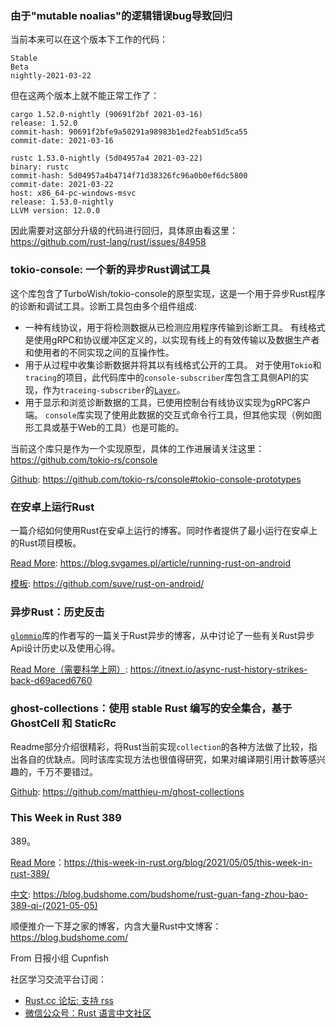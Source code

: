 ### 由于"mutable noalias"的逻辑错误bug导致回归

当前本来可以在这个版本下工作的代码：
```
Stable
Beta
nightly-2021-03-22
```
但在这两个版本上就不能正常工作了：
```
cargo 1.52.0-nightly (90691f2bf 2021-03-16)
release: 1.52.0
commit-hash: 90691f2bfe9a50291a98983b1ed2feab51d5ca55
commit-date: 2021-03-16
```
```
rustc 1.53.0-nightly (5d04957a4 2021-03-22)
binary: rustc
commit-hash: 5d04957a4b4714f71d38326fc96a0b0ef6dc5800
commit-date: 2021-03-22
host: x86_64-pc-windows-msvc
release: 1.53.0-nightly
LLVM version: 12.0.0
```
因此需要对这部分升级的代码进行回归，具体原由看这里：
https://github.com/rust-lang/rust/issues/84958

### tokio-console: 一个新的异步Rust调试工具

这个库包含了TurboWish/tokio-console的原型实现，这是一个用于异步Rust程序的诊断和调试工具。诊断工具包由多个组件组成:
- 一种有线协议，用于将检测数据从已检测应用程序传输到诊断工具。 有线格式是使用gRPC和协议缓冲区定义的，以实现有线上的有效传输以及数据生产者和使用者的不同实现之间的互操作性。
- 用于从过程中收集诊断数据并将其以有线格式公开的工具。 对于使用`Tokio`和`tracing`的项目，此代码库中的`console-subscriber`库包含工具侧API的实现，作为`traceing-subscriber`的[`Layer`](https://docs.rs/tracing-subscriber/0.2.18/tracing_subscriber/layer/trait.Layer.html)。
- 用于显示和浏览诊断数据的工具，已使用控制台有线协议实现为gRPC客户端。 `console`库实现了使用此数据的交互式命令行工具，但其他实现（例如图形工具或基于Web的工具）也是可能的。

当前这个库只是作为一个实现原型，具体的工作进展请关注这里：https://github.com/tokio-rs/console

[Github](https://github.com/tokio-rs/console#tokio-console-prototypes): https://github.com/tokio-rs/console#tokio-console-prototypes


### 在安卓上运行Rust

一篇介绍如何使用Rust在安卓上运行的博客。同时作者提供了最小运行在安卓上的Rust项目模板。

[Read More](https://blog.svgames.pl/article/running-rust-on-android): https://blog.svgames.pl/article/running-rust-on-android

[模板](https://github.com/suve/rust-on-android/): https://github.com/suve/rust-on-android/

### 异步Rust：历史反击

[`glommio`](https://github.com/DataDog/glommio)库的作者写的一篇关于Rust异步的博客，从中讨论了一些有关Rust异步Api设计历史以及使用心得。

[Read More（需要科学上网）](https://itnext.io/async-rust-history-strikes-back-d69aced6760): https://itnext.io/async-rust-history-strikes-back-d69aced6760


### ghost-collections：使用 stable Rust 编写的安全集合，基于 GhostCell 和 StaticRc

Readme部分介绍很精彩，将Rust当前实现`collection`的各种方法做了比较，指出各自的优缺点。同时该库实现方法也很值得研究，如果对编译期引用计数等感兴趣的，千万不要错过。

[Github](https://github.com/matthieu-m/ghost-collections): https://github.com/matthieu-m/ghost-collections

### This Week in Rust 389

389。

[Read More](https://this-week-in-rust.org/blog/2021/05/05/this-week-in-rust-389/)：https://this-week-in-rust.org/blog/2021/05/05/this-week-in-rust-389/

[中文](https://blog.budshome.com/budshome/rust-guan-fang-zhou-bao-389-qi-(2021-05-05)): https://blog.budshome.com/budshome/rust-guan-fang-zhou-bao-389-qi-(2021-05-05)

顺便推介一下芽之家的博客，内含大量Rust中文博客：https://blog.budshome.com/

From 日报小组 Cupnfish 

社区学习交流平台订阅：

- [Rust.cc 论坛: 支持 rss](https://rustcc.cn/)
- [微信公众号：Rust 语言中文社区](https://rustcc.cn/article?id=ed7c9379-d681-47cb-9532-0db97d883f62)